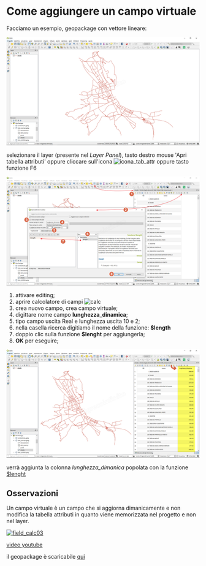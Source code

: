 # Come aggiungere un campo virtuale

Facciamo un esempio, geopackage con vettore lineare:

![](/img/esempi/add_campo_virtuale/add_campo_virt3.png)

selezionare il layer (presente nel _Layer Panel_), tasto destro mouse 'Apri tabella attributi' oppure cliccare sull'icona ![icona_tab_attr](https://docs.qgis.org/2.18/it/_images/mActionOpenTable.png) oppure tasto funzione F6

![](/img/esempi/add_campo_virtuale/add_campo_virt1.png)

1. attivare editing;
2. aprire calcolatore di campi ![calc](https://docs.qgis.org/testing/en/_images/mActionCalculateField.png)
3. crea nuovo campo, crea campo virtuale;
4. digittare nome campo **lunghezza_dinamica**;
5. tipo campo uscita Real e lunghezza uscita 10 e 2;
6. nella casella ricerca digitiamo il nome della funzione: **\$length**
7. doppio clic sulla funzione **\$lenght** per aggiungerla;
8. **OK** per eseguire;

![](/img/esempi/add_campo_virtuale/add_campo_virt2.png)

verrà aggiunta la colonna _lunghezza_dimanica_ popolata con la funzione [\$lenght](../gr_funzioni/geometria/$lenght.html)

## Osservazioni

Un campo virtuale è un campo che si aggiorna dimanicamente e non modifica la tabella attributi in quanto viene memorizzata nel progetto e non nel layer.

[![field_calc03](https://img.youtube.com/vi/IymSgXmbAFM/0.jpg)](https://www.youtube.com/watch?v=IymSgXmbAFM&list=PLqDFjeQq7NBjz5PWb66PNUqMgN1fce4cu&index "fiel_calc03")

[video youtube](https://www.youtube.com/watch?v=IymSgXmbAFM&list=PLqDFjeQq7NBjz5PWb66PNUqMgN1fce4cu&inde)

il geopackage è scaricabile [qui](/esempi/dati_esempi.gpkg)
